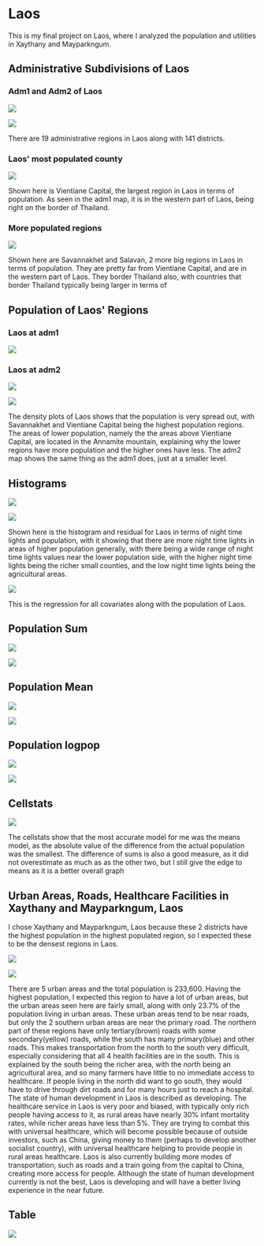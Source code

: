 # Laos

This is my final project on Laos, where I analyzed the population and utilities in Xaythany and Mayparkngum. 

## Administrative Subdivisions of Laos

### Adm1 and Adm2 of Laos

![](lao_part2.png)

![](lao_part1.png) 

There are 19 administrative regions in Laos along with 141 districts. 


### Laos' most populated county
![](vientiane_capital.png)

Shown here is Vientiane Capital, the largest region in Laos in terms of population. As seen in the adm1 map, it is in the western part of Laos, being right on the border of Thailand. 

### More populated regions
![](savannakhet.png)

Shown here are Savannakhet and Salavan, 2 more big regions in Laos in terms of population. They are pretty far from Vientiane Capital, and are in the western part of Laos. They border Thailand also, with countries that border Thailand typically being larger in terms of 


## Population of Laos' Regions

### Laos at adm1

![](laos.png)

### Laos at adm2

![](laos_adm2.png)

![](laos_3d_gif.gif)

The density plots of Laos shows that the population is very spread out, with Savannakhet and Vientiane Capital being the highest population regions. The areas of lower population, namely the the areas above Vientiane Capital, are located in the Annamite mountain, explaining why the lower regions have more population and the higher ones have less. The adm2 map shows the same thing as the adm1 does, just at a smaller level. 

## Histograms

![](laospop.png)

![](popntl.png)

Shown here is the histogram and residual for Laos in terms of night time lights and population, with it showing that there are more night time lights in areas of higher population generally, with there being a wide range of night time lights values near the lower population side, with the higher night time lights being the richer small counties, and the low night time lights being the agricultural areas. 


![](all.png)

This is the regression for all covariates along with the population of Laos. 


## Population Sum

![](Diff_of_sums.png)

![](Diff._of_sums_3D.png)


## Population Mean

![](Diff._of_means.png)

![](Diff_of_means_3D.png)

## Population logpop

![](Diff._of_logpop.png)

![](Diff._of_logpop_3D.png)

## Cellstats

![](cell_stats.png)

The cellstats show that the most accurate model for me was the means model, as the absolute value of the difference from the actual population was the smallest. The difference of sums is also a good measure, as it did not overestimate as much as as the other two, but I still give the edge to means as it is a better overall graph

## Urban Areas, Roads, Healthcare Facilities in Xaythany and Mayparkngum, Laos

I chose Xaythany and Mayparkngum, Laos because these 2 districts have the highest population in the highest populated region, so I expected these to be the densest regions in Laos. 

![](hospitals_part4.png)

![](chanthabuly.png)

There are 5 urban areas and the total population is 233,600. Having the highest population, I expected this region to have a lot of urban areas, but the urban areas seen here are fairly small, along with only 23.7% of the population living in urban areas. These urban areas tend to be near roads, but only the 2 southern urban areas are near the primary road. The northern part of these regions have only tertiary(brown) roads with some secondary(yellow) roads, while the south has many primary(blue) and other roads. This makes transportation from the north to the south very difficult, especially considering that all 4 health facilities are in the south. This is explained by the south being the richer area, with the north being an agricultural area, and so many farmers have little to no immediate access to healthcare. If people living in the north did want to go south, they would have to drive through dirt roads and for many hours just to reach a hospital. The state of human development in Laos is described as developing. The healthcare service in Laos is very poor and biased, with typically only rich people having access to it, as rural areas have nearly 30% infant mortality rates, while richer areas have less than 5%. They are trying to combat this with universal healthcare, which will become possible because of outside investors, such as China, giving money to them (perhaps to develop another socialist country), with universal healthcare helping to provide people in rural areas healthcare. Laos is also currently building more modes of transportation, such as roads and a train going from the capital to China, creating more access for people. Although the state of human development currently is not the best, Laos is developing and will have a better living experience in the near future. 

## Table

![](table.png)
